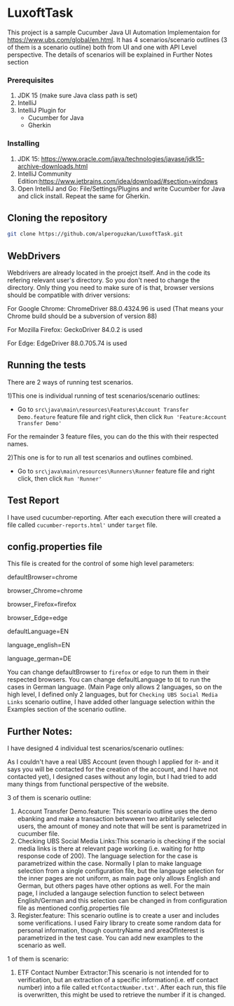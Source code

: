 # LuxoftTask

This project is a sample Cucumber Java UI Automation Implementaion for https://www.ubs.com/global/en.html. It has 4 scenarios/scenario outlines (3 of them is a scenario outline) both from UI and one with API Level perspective. The details of scenarios will be explained in Further Notes section

### Prerequisites

1. JDK 15 (make sure Java class path is set)
2. IntelliJ 
3. IntelliJ Plugin for
    - Cucumber for Java
    - Gherkin

### Installing

1. JDK 15: https://www.oracle.com/java/technologies/javase/jdk15-archive-downloads.html
2. IntelliJ Community Edition:https://www.jetbrains.com/idea/download/#section=windows
3. Open IntelliJ and Go: File/Settings/Plugins and write Cucumber for Java and click install.
   Repeat the same for Gherkin.


## Cloning the repository


```bash
git clone https://github.com/alperoguzkan/LuxoftTask.git
```


## WebDrivers

Webdrivers are already located in the proejct itself. And in the code its refering relevant user's directory. So you don't need to change the directory. 
Only thing you need to make sure of is that, browser versions should be compatible with driver versions:

For Google Chrome: ChromeDriver 88.0.4324.96 is used (That means your Chrome build should be a subversion of version 88)

For Mozilla Firefox: GeckoDriver 84.0.2 is used 

For Edge: EdgeDriver 88.0.705.74  is used 


## Running the tests

There are 2 ways of running test scenarios. 

1)This one is individual running of test scenarios/scenario outlines:
- Go to ```src\java\main\resources\Features\Account Transfer Demo.feature``` 
feature file and right click, then click  ```Run 'Feature:Account Transfer Demo'```

For the remainder 3 feature files, you can do the this with their respected names.

2)This one is for to run all test scenarios and outlines combined.
- Go to ```src\java\main\resources\Runners\Runner``` 
feature file and right click, then click  ```Run 'Runner'```


## Test Report

I have used cucumber-reporting. After each execution there will created a file called ```cucumber-reports.html'``` under  ```target``` file.

## config.properties file

This file is created for the control of some high level parameters:

defaultBrowser=chrome

browser_Chrome=chrome

browser_Firefox=firefox

browser_Edge=edge

defaultLanguage=EN

language_english=EN

language_german=DE

You can change defaultBrowser to ```firefox``` or ```edge``` to run them in their respected browsers.
You can change defaultLanguage to ```DE``` to run the cases in German language. (Main Page only allows 2 languages, so on the high level, I defined only 2 languages, but for ```Checking UBS Social Media Links``` scenario outline, I have added other language selection within the Examples section of the scenario outline.



## Further Notes:

I have designed 4 individual test scenarios/scenario outlines:

As I couldn't have a real UBS Account (even though I applied for it- and it says you will be contacted for the creation of the account, and I have not contacted yet), I designed
cases without any login, but I had tried to add many things from functional perspective of the website.

3 of them is scenario outline:
1) Account Transfer Demo.feature: This scenario outline uses the demo ebanking and make a transaction betwween two arbitarily selected users, the amount of money and note that will be sent is parametrized in cucumber file.
2) Checking UBS Social Media Links:This scenario is checking if the social media links is there at relevant page working (i.e. waiting for http response code of 200). The language selection for the case is parametrized within the case. Normally I plan to make language selection from a single configuration file, but the langauge selection for the inner pages are not uniform, as main page only allows English and German, but others pages have other options as well. For the main page, I included a langauge selection function to select between English/German and this selection can be changed in from configuration file as mentioned config.properties file
3) Register.feature: This scenario outline is to create a user and includes some verifications. I used Fairy library to create some random data for personal information, though countryName and areaOfInterest is parametrized in the test case. You can add new examples to the scenario as well.


1 of them is scenario:
1) ETF Contact Number Extractor:This scenario is not intended for to verification, but an extraction of a specific information(i.e. etf contact number) into a file called ```etfContactNumber.txt'```. 
After each run, this file is overwritten, this might be used to retrieve the number if it is changed.

